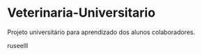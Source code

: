 # Veterinaria-Universitario
Projeto universitário para aprendizado dos alunos colaboradores.

ruseelll

